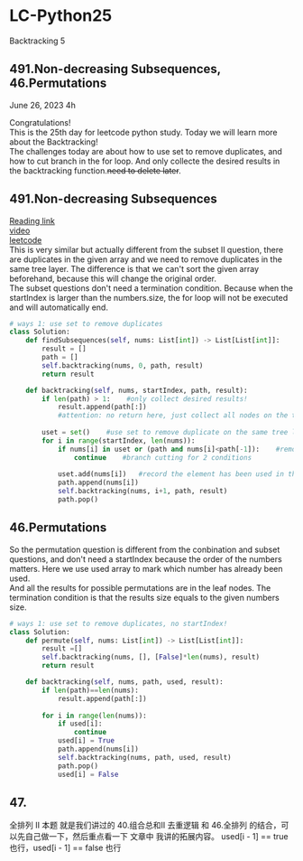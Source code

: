 # LC-Python25
Backtracking 5

## 491.Non-decreasing Subsequences, 46.Permutations

June 26, 2023  4h

Congratulations!\
This is the 25th day for leetcode python study. Today we will learn more about the Backtracking!\
The challenges today are about how to use set to remove duplicates, and how to cut branch in the for loop. And only collecte the desired results in the backtracking function.~~need to delete later~~.


## 491.Non-decreasing Subsequences
[Reading link](https://github.com/youngyangyang04/leetcode-master/blob/master/problems/0491.%E9%80%92%E5%A2%9E%E5%AD%90%E5%BA%8F%E5%88%97.md)\
[video](https://www.bilibili.com/video/BV1EG4y1h78v/?spm_id_from=pageDriver&vd_source=63f26efad0d35bcbb0de794512ac21f3)\
[leetcode](https://leetcode.com/problems/non-decreasing-subsequences/)\
This is very similar but actually different from the subset II question, there are duplicates in the given array and we need to remove duplicates in the same tree layer. The difference is that we can't sort the given array beforehand, because this will change the original order. \
The subset questions don't need a termination condition. Because when the startIndex is larger than the numbers.size, the for loop will not be executed and will automatically end.
```python
# ways 1: use set to remove duplicates
class Solution:
    def findSubsequences(self, nums: List[int]) -> List[List[int]]:
        result = []
        path = []
        self.backtracking(nums, 0, path, result)
        return result

    def backtracking(self, nums, startIndex, path, result):
        if len(path) > 1:    #only collect desired results!
            result.append(path[:])
            #attention: no return here, just collect all nodes on the tree
        
        uset = set()    #use set to remove duplicate on the same tree layer
        for i in range(startIndex, len(nums)):
            if nums[i] in uset or (path and nums[i]<path[-1]):    #remove dup and cut branch, soo cool!
                continue    #branch cutting for 2 conditions
            
            uset.add(nums[i])   #record the element has been used in this tree layer
            path.append(nums[i])
            self.backtracking(nums, i+1, path, result)
            path.pop()
```


## 46.Permutations
So the permutation question is different from the conbination and subset questions, and don't need a startIndex because the order of the numbers matters. Here we use used array to mark which number has already been used. \
And all the results for possible permutations are in the leaf nodes. The termination condition is that the results size equals to the given numbers size.
```python
# ways 1: use set to remove duplicates, no startIndex!
class Solution:
    def permute(self, nums: List[int]) -> List[List[int]]:
        result =[]
        self.backtracking(nums, [], [False]*len(nums), result)
        return result

    def backtracking(self, nums, path, used, result):
        if len(path)==len(nums):
            result.append(path[:])
            
        for i in range(len(nums)):
            if used[i]:
                continue
            used[i] = True
            path.append(nums[i])
            self.backtracking(nums, path, used, result)
            path.pop()
            used[i] = False
```


## 47.
全排列 II 本题 就是我们讲过的 40.组合总和II 去重逻辑 和 46.全排列 的结合，可以先自己做一下，然后重点看一下 文章中 我讲的拓展内容。 used[i - 1] == true 也行，used[i - 1] == false 也行 

